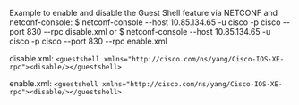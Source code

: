 Example to enable and disable the Guest Shell feature via NETCONF and netconf-console:
$ netconf-console --host 10.85.134.65 -u cisco -p cisco --port 830 --rpc disable.xml
or
$ netconf-console --host 10.85.134.65 -u cisco -p cisco --port 830 --rpc enable.xml

disable.xml:
```<guestshell xmlns="http://cisco.com/ns/yang/Cisco-IOS-XE-rpc"><disable/></guestshell>```

enable.xml:
```<guestshell xmlns="http://cisco.com/ns/yang/Cisco-IOS-XE-rpc"><disable/></guestshell>```
